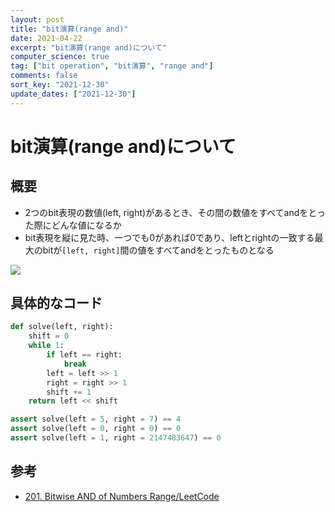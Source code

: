 ```yaml
---
layout: post
title: "bit演算(range and)"
date: 2021-04-22
excerpt: "bit演算(range and)について"
computer_science: true
tag: ["bit operation", "bit演算", "range and"]
comments: false
sort_key: "2021-12-30"
update_dates: ["2021-12-30"]
---
```


# bit演算(range and)について

## 概要
 - 2つのbit表現の数値(left, right)があるとき、その間の数値をすべてandをとった際にどんな値になるか
 - bit表現を縦に見た時、一つでも0があれば0であり、leftとrightの一致する最大のbitが`[left, right]`間の値をすべてandをとったものとなる

<div>
  <img src="https://user-images.githubusercontent.com/4949982/180594849-c6a77784-1e51-46a3-a869-b31f943cf1e7.png">
</div>

## 具体的なコード

```python
def solve(left, right):
    shift = 0
    while 1:
        if left == right:
            break
        left = left >> 1
        right = right >> 1
        shift += 1
    return left << shift

assert solve(left = 5, right = 7) == 4
assert solve(left = 0, right = 0) == 0
assert solve(left = 1, right = 2147483647) == 0
```

## 参考
 - [201. Bitwise AND of Numbers Range/LeetCode](https://leetcode.com/problems/bitwise-and-of-numbers-range/)
